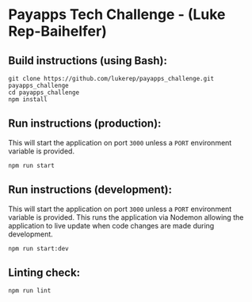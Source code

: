# Payapps Tech Challenge - (Luke Rep-Baihelfer)

## Build instructions (using Bash):
```
git clone https://github.com/lukerep/payapps_challenge.git payapps_challenge
cd payapps_challenge
npm install
```

## Run instructions (production):
This will start the application on port `3000` unless a `PORT` environment variable is provided.
```
npm run start
```

## Run instructions (development):
This will start the application on port `3000` unless a `PORT` environment variable is provided.
This runs the application via Nodemon allowing the application to live update when code changes are made during development.
```
npm run start:dev
```

## Linting check:
```
npm run lint
```

